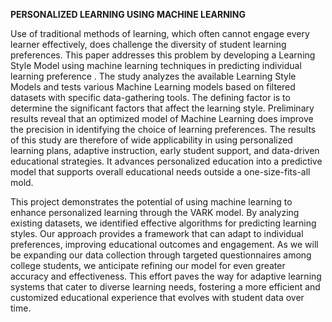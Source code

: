**PERSONALIZED LEARNING USING MACHINE LEARNING**

Use of traditional methods of learning, which often cannot engage every learner effectively, does challenge the diversity of student learning preferences. 
This paper addresses this problem by developing a Learning Style Model using machine learning techniques in predicting individual learning preference .
The study analyzes the available Learning Style Models and tests various Machine Learning models based on filtered datasets with specific data-gathering tools.
The defining factor is to determine the significant factors that affect the learning style.
Preliminary results reveal that an optimized model of Machine Learning does improve the precision in identifying the choice of learning preferences.
The results of this study are therefore of wide applicability in using personalized learning plans, adaptive instruction, early student support, and data-driven educational strategies.
It advances personalized education into a predictive model that supports overall educational needs outside a one-size-fits-all mold.

This project demonstrates the potential of using machine learning to enhance personalized learning through the VARK model. 
By analyzing existing datasets, we identified effective algorithms for predicting learning styles.
Our approach provides a framework that can adapt to individual preferences, improving educational outcomes and engagement. 
As we will be expanding our data collection through targeted questionnaires among college students, we anticipate refining our model for even greater accuracy and effectiveness. 
This effort paves the way for adaptive learning systems that cater to diverse learning needs, fostering a more efficient and customized educational experience that evolves with student data over time.



